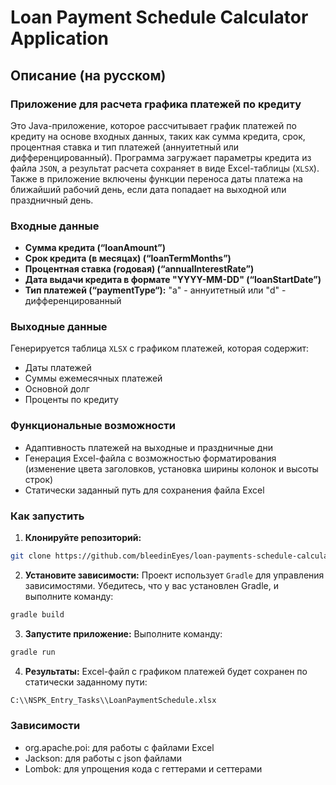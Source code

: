 # Loan Payment Schedule Calculator Application

## Описание (на русском)

### Приложение для расчета графика платежей по кредиту

Это Java-приложение, которое рассчитывает график платежей по кредиту на основе входных данных, таких как сумма кредита, срок, процентная ставка и тип платежей (аннуитетный или дифференцированный). Программа загружает параметры кредита из файла `JSON`, а результат расчета сохраняет в виде Excel-таблицы (`XLSX`). Также в приложение включены функции переноса даты платежа на ближайший рабочий день, если дата попадает на выходной или праздничный день.

### Входные данные
- **Сумма кредита (“loanAmount”)**
- **Срок кредита (в месяцах) (“loanTermMonths”)**
- **Процентная ставка (годовая) (“annualInterestRate”)**
- **Дата выдачи кредита в формате "YYYY-MM-DD" (“loanStartDate”)**
- **Тип платежей (“paymentType“):** "a" - аннуитетный или "d" - дифференцированный

### Выходные данные
Генерируется таблица `XLSX` с графиком платежей, которая содержит:
- Даты платежей
- Суммы ежемесячных платежей
- Основной долг
- Проценты по кредиту

### Функциональные возможности
- Адаптивность платежей на выходные и праздничные дни
- Генерация Excel-файла с возможностью форматирования (изменение цвета заголовков, установка ширины колонок и высоты строк)
- Статически заданный путь для сохранения файла Excel

### Как запустить

1. **Клонируйте репозиторий:**
```bash
git clone https://github.com/bleedinEyes/loan-payments-schedule-calculator
```

2. **Установите зависимости:**
Проект использует `Gradle` для управления зависимостями. Убедитесь, что у вас установлен Gradle, и выполните команду:
```bash
gradle build
```

3. **Запустите приложение:**
Выполните команду:
```bash
gradle run
```

4. **Результаты:**
Excel-файл с графиком платежей будет сохранен по статически заданному пути:
```bash
C:\\NSPK_Entry_Tasks\\LoanPaymentSchedule.xlsx
```

### Зависимости
- org.apache.poi: для работы с файлами Excel
- Jackson: для работы с json файлами
- Lombok: для упрощения кода с геттерами и сеттерами
